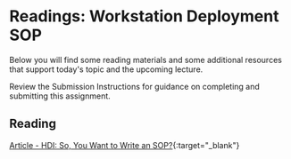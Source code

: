# Readings: Workstation Deployment SOP 

Below you will find some reading materials and some additional resources that support today's topic and the upcoming lecture.

Review the Submission Instructions for guidance on completing and submitting this assignment.

## Reading

[Article - HDI: So, You Want to Write an SOP?](https://www.thinkhdi.com/library/supportworld/2017/you-want-to-write-an-sop.aspx){:target="_blank"}

<!-- Mix it up! Create the questions with pointed answers, fill in the blank, or opinion/open ended -->
